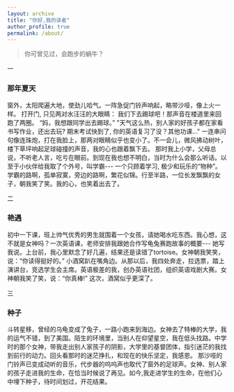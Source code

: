 ```yaml
---
layout: archive
title: "你好,我的读者"
author_profile: true
permalink: /about/
---
```


> 你可曾见过，会跑步的蜗牛？

一### 那年夏天窗外，太阳爬遍大地，使劲儿哈气。一阵急促门铃声响起，略带沙哑，像上火一样。 打开门, 只见两对水汪汪的大眼睛： 我们下去踢球吧！那声音在楼道里来回跑了两圈。“妈，我想跟同学出去踢球。”"天气这么热，别人家的好孩子都在家看书写作业，还出去玩? 期末考试快到了, 你的英语复习了没？其他功课..."一连串问句像连珠炮，打在我脸上，那两对眼睛似乎也变小了。不一会儿，微风拂动树叶，楼下草坪响起足球碰撞的声音，我的心也跟着飘下去。那时我上小学，父母总说，不听老人言，吃亏在眼前。到现在我也想不明白，当时为什么会那么听话。以至于小伙伴给我取了个外号，叫学霸--- 一个只顾着学习, 极少和玩乐的“物种”。学霸的路啊，孤单寂寞，旁边的路啊，繁花似锦。行至半路，一位长发飘飘的女子，朝我笑了笑。我的心，也笑着出去了。二### 艳遇初中一下课，班上帅气优秀的男生就围着一个女孩，请她喝水吃东西。我心想，这不就是女神吗？一次英语课，老师安排我跟她合作写龟兔赛跑故事的概要--- 她写我说。上台前，我心里默念了好几遍，结果还是读错了tortoise。女神朝我笑笑，说：“你读得挺好的。” 小酒窝趴在嘴角边。从那以后，我四处奔走，拉选票，踏上演讲台，竞选学生会主席。英语极差的我，创办英语社团，组织英语戏剧大赛。女神朝我笑了笑，说：“你真棒!” 这次，酒窝似乎更深了。三### 种子斗转星移，曾经的乌龟变成了兔子，一路小跑来到海边。女神去了特棒的大学，我的运气不错，到了美国。陌生的环境里，当别人在仰望星空，我在低头找路。中学时的那个女神，带我走出别人家孩子的阴影，大学里的基督团体，指引迷茫的我找到前行的动力。回头看那时的迷茫挣扎，和现在的快乐坚定，我感恩。那沙哑的门铃声已变成动听的音乐，代步器的呜呜声也取代了窗外的足球声。女神、别人家的孩子走进我的生命，在恰当时候说了再见。如今,我走进学生的生命，在他们心中埋下种子，待时间划过，开花结果。